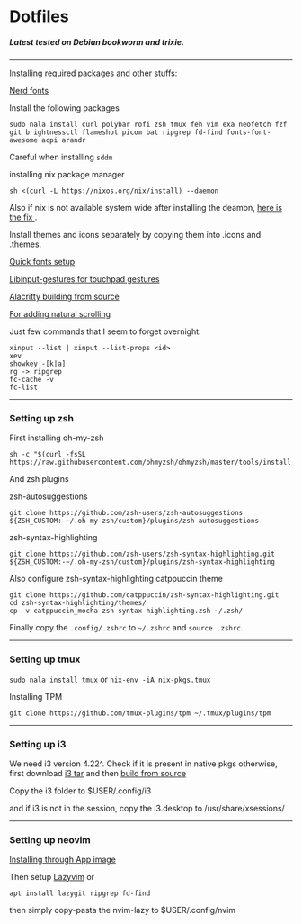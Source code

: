 # Dotfiles
##### Latest tested on Debian bookworm and trixie.
---

Installing required packages and other stuffs:

[Nerd fonts](https://www.nerdfonts.com/font-downloads)

Install the following packages
```
sudo nala install curl polybar rofi zsh tmux feh vim exa neofetch fzf git brightnessctl flameshot picom bat ripgrep fd-find fonts-font-awesome acpi arandr
```

Careful when installing `sddm`

installing nix package manager
```
sh <(curl -L https://nixos.org/nix/install) --daemon
```

Also if nix is not available system wide after installing the deamon, [ here is the fix ](https://stackoverflow.com/questions/54087291/nix-env-and-nix-build-not-found-after-installation-debian-buster).

Install themes and icons separately by copying them into .icons and .themes.

[Quick fonts setup](https://github.com/adi1090x/polybar-themes)

[Libinput-gestures for touchpad gestures](https://github.com/bulletmark/libinput-gestures)

[Alacritty building from source](https://github.com/alacritty/alacritty/blob/master/INSTALL.md)

[ For adding natural scrolling ](https://askubuntu.com/questions/1122513/how-to-add-natural-inverted-mouse-scrolling-in-i3-window-manager)

Just few commands that I seem to forget overnight:
```
xinput --list | xinput --list-props <id>
xev
showkey -[k|a]
rg -> ripgrep
fc-cache -v
fc-list
```

---
### Setting up zsh

First installing oh-my-zsh

```
sh -c "$(curl -fsSL https://raw.githubusercontent.com/ohmyzsh/ohmyzsh/master/tools/install.sh)"
```

And zsh plugins

zsh-autosuggestions

```
git clone https://github.com/zsh-users/zsh-autosuggestions ${ZSH_CUSTOM:-~/.oh-my-zsh/custom}/plugins/zsh-autosuggestions
```

zsh-syntax-highlighting

```
git clone https://github.com/zsh-users/zsh-syntax-highlighting.git ${ZSH_CUSTOM:-~/.oh-my-zsh/custom}/plugins/zsh-syntax-highlighting
```
Also configure zsh-syntax-highlighting catppuccin theme

```
git clone https://github.com/catppuccin/zsh-syntax-highlighting.git
cd zsh-syntax-highlighting/themes/
cp -v catppuccin_mocha-zsh-syntax-highlighting.zsh ~/.zsh/
```


Finally copy the `.config/.zshrc` to `~/.zshrc` and `source .zshrc`.

---
### Setting up tmux

`sudo nala install tmux` or `nix-env -iA nix-pkgs.tmux`

Installing TPM

`git clone https://github.com/tmux-plugins/tpm ~/.tmux/plugins/tpm`

---
### Setting up i3
We need i3 version 4.22^. Check if it is present in native pkgs otherwise,
first download [i3 tar](https://i3wm.org/downloads/) and then [build from source](https://github.com/budlabs/youtube/wiki/0003---build-i3-from-source)

Copy the i3 folder to $USER/.config/i3

and if i3 is not in the session, copy the i3.desktop to /usr/share/xsessions/

---
### Setting up neovim
[Installing through App image](https://github.com/neovim/neovim/wiki/Installing-Neovim#appimage-universal-linux-package)

Then setup [Lazyvim](https://www.lazyvim.org/) or 

```
apt install lazygit ripgrep fd-find
```


then simply copy-pasta the nvim-lazy to $USER/.config/nvim


